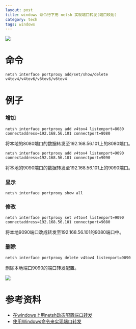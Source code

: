```yaml
---
layout: post
title: windows 命令行下用 netsh 实现端口转发(端口映射)
category: tech
tags: windows
---
```

![](https://cdn.kelu.org/blog/tags/windows.jpg)

# 命令

```
netsh interface portproxy add/set/show/delete v4tov4/v4tov6/v6tov6/v6tov4
```

# 例子

### 增加

```
netsh interface portproxy add v4tov4 listenport=8080 connectaddress=192.168.56.101 connectport=8080
```

将本地的8080端口的数据转发至192.168.56.101上的8080端口。

```
netsh interface portproxy add v4tov4 listenport=9090 connectaddress=192.168.56.101 connectport=9090
```

将本地的9090端口的数据转发至192.168.56.101上的9090端口。

### 显示

```
netsh interface portproxy show all
```

### 修改

```
netsh interface portproxy set v4tov4 listenport=9090 connectaddress=192.168.56.101 connectport=9080
```

将本地9090端口改成转发至192.168.56.101的9080端口中。

### 删除

```
netsh interface portproxy delete v4tov4 listenport=9090
```

删除本地端口9090的端口转发配置。

![](https://cdn.kelu.org/blog/2018/08/31120102.jpg)

# 参考资料

* [在windows上用netsh动态配置端口转发](http://aofengblog.blog.163.com/blog/static/631702120148573851740/)
* [使用Windows命令来实现端口转发](http://foreversong.cn/archives/1117)


